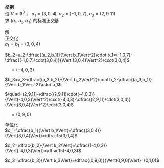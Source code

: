 **举例**    
设 $V=\mathbb{R}^3$ ， $a_1=(3,0,4),\ a_2=(-1,0,7),\ a_3=(2,9,11)$     
求 $(a_1,a_2,a_3)$ 的标准正交基    
    
解    
正交化    
 $a_1=b_1=(3,0,4)$     
    
 $b_2=a_2-\dfrac{(a_2,b_1)}{\Vert b_1\Vert^2}\cdot b_1=(-1,0,7)-\dfrac{(-1,0,7)\cdot(3,0,4)}{\Vert (3,0,4)\Vert^2}\cdot(3,0,4)$     
    
 $\quad=(-4,0,3)$     
    
 $b_3=a_3-\dfrac{(a_3,b_2)}{\Vert b_2\Vert^2}\cdot b_2-\dfrac{(a_3,b_1)}{\Vert b_1\Vert^2}\cdot b_1$     
    
 $\quad=(2,9,11)-\dfrac{(2,9,11)\cdot(-4,0,3)}{\Vert(-4,0,3)\Vert^2}\cdot(-4,0,3)-\dfrac{(2,9,11)\cdot(3,0,4)}{\Vert(3,0,4)\Vert^2}\cdot(3,0,4)$     
    
 $\quad=(0,9,0)$     
    
单位化    
 $c_1=\dfrac{b_1}{\Vert b_1\Vert}=\dfrac{(3,0,4)}{\Vert(3,0,4)\Vert}=\dfrac15(3,0,4)$     
    
 $c_2=\dfrac{b_2}{\Vert b_2\Vert}=\dfrac{(-4,0,3)}{\Vert(-4,0,3)\Vert}=\dfrac15(-4,0,3)$     
    
 $c_3=\dfrac{b_3}{\Vert b_3\Vert}=\dfrac{(0,9,0)}{\Vert(0,9,0)\Vert}=(0,1,0)$     
